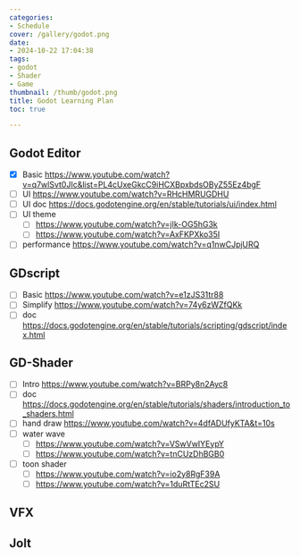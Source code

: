 ```yaml
---
categories:
- Schedule
cover: /gallery/godot.png
date:
- 2024-10-22 17:04:38
tags:
- godot
- Shader
- Game
thumbnail: /thumb/godot.png
title: Godot Learning Plan
toc: true

---
```

## Godot Editor
- [x] Basic https://www.youtube.com/watch?v=q7wlSvt0JIc&list=PL4cUxeGkcC9iHCXBpxbdsOByZ55Ez4bgF
- [ ] UI https://www.youtube.com/watch?v=RHcHMRUGDHU
- [ ] UI doc https://docs.godotengine.org/en/stable/tutorials/ui/index.html
- [ ] UI theme 
	- [ ] https://www.youtube.com/watch?v=jIk-OG5hG3k
	- [ ] https://www.youtube.com/watch?v=AxFKPXko35I
- [ ] performance https://www.youtube.com/watch?v=q1nwCJpjURQ

## GDscript
- [ ] Basic https://www.youtube.com/watch?v=e1zJS31tr88
- [ ] Simplify https://www.youtube.com/watch?v=74y6zWZfQKk
- [ ] doc https://docs.godotengine.org/en/stable/tutorials/scripting/gdscript/index.html

## GD-Shader
- [ ] Intro https://www.youtube.com/watch?v=BRPy8n2Ayc8
- [ ] doc https://docs.godotengine.org/en/stable/tutorials/shaders/introduction_to_shaders.html
- [ ] hand draw https://www.youtube.com/watch?v=4dfADUfyKTA&t=10s
- [ ] water wave 
	- [ ] https://www.youtube.com/watch?v=VSwVwIYEypY
	- [ ] https://www.youtube.com/watch?v=tnCUzDhBGB0
- [ ] toon shader 
	- [ ] https://www.youtube.com/watch?v=io2y8RgF39A 
	- [ ] https://www.youtube.com/watch?v=1duRtTEc2SU

## VFX

## Jolt
